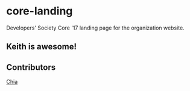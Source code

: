 # core-landing
Developers' Society Core '17 landing page for the organization website.

## Keith is awesome!

## Contributors
[Chia](https://www.chiaski.com)
